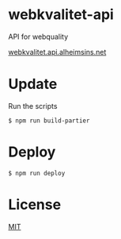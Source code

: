 # webkvalitet-api

API for webquality

[webkvalitet.api.alheimsins.net](https://webkvalitet.api.alheimsins.net)

# Update

Run the scripts

```
$ npm run build-partier
```

# Deploy

```
$ npm run deploy
```

# License

[MIT](LICENSE)
